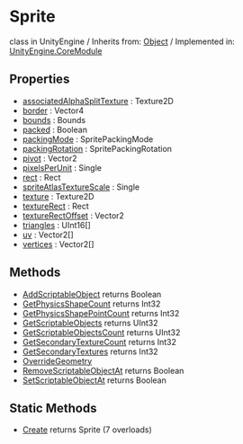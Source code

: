# Sprite
class in UnityEngine
 / Inherits from: <a href="https://docs.unity3d.com/6000.0/Documentation/ScriptReference/Object.html">Object</a> / Implemented in: <a href="https://docs.unity3d.com/6000.0/Documentation/ScriptReference/UnityEngine.CoreModule.html">UnityEngine.CoreModule</a>
## Properties
- <a href="https://docs.unity3d.com/6000.0/Documentation/ScriptReference/Sprite-associatedAlphaSplitTexture.html">associatedAlphaSplitTexture</a> : Texture2D
- <a href="https://docs.unity3d.com/6000.0/Documentation/ScriptReference/Sprite-border.html">border</a> : Vector4
- <a href="https://docs.unity3d.com/6000.0/Documentation/ScriptReference/Sprite-bounds.html">bounds</a> : Bounds
- <a href="https://docs.unity3d.com/6000.0/Documentation/ScriptReference/Sprite-packed.html">packed</a> : Boolean
- <a href="https://docs.unity3d.com/6000.0/Documentation/ScriptReference/Sprite-packingMode.html">packingMode</a> : SpritePackingMode
- <a href="https://docs.unity3d.com/6000.0/Documentation/ScriptReference/Sprite-packingRotation.html">packingRotation</a> : SpritePackingRotation
- <a href="https://docs.unity3d.com/6000.0/Documentation/ScriptReference/Sprite-pivot.html">pivot</a> : Vector2
- <a href="https://docs.unity3d.com/6000.0/Documentation/ScriptReference/Sprite-pixelsPerUnit.html">pixelsPerUnit</a> : Single
- <a href="https://docs.unity3d.com/6000.0/Documentation/ScriptReference/Sprite-rect.html">rect</a> : Rect
- <a href="https://docs.unity3d.com/6000.0/Documentation/ScriptReference/Sprite-spriteAtlasTextureScale.html">spriteAtlasTextureScale</a> : Single
- <a href="https://docs.unity3d.com/6000.0/Documentation/ScriptReference/Sprite-texture.html">texture</a> : Texture2D
- <a href="https://docs.unity3d.com/6000.0/Documentation/ScriptReference/Sprite-textureRect.html">textureRect</a> : Rect
- <a href="https://docs.unity3d.com/6000.0/Documentation/ScriptReference/Sprite-textureRectOffset.html">textureRectOffset</a> : Vector2
- <a href="https://docs.unity3d.com/6000.0/Documentation/ScriptReference/Sprite-triangles.html">triangles</a> : UInt16[]
- <a href="https://docs.unity3d.com/6000.0/Documentation/ScriptReference/Sprite-uv.html">uv</a> : Vector2[]
- <a href="https://docs.unity3d.com/6000.0/Documentation/ScriptReference/Sprite-vertices.html">vertices</a> : Vector2[]
## Methods
- <a href="https://docs.unity3d.com/6000.0/Documentation/ScriptReference/Sprite.AddScriptableObject.html">AddScriptableObject</a> returns Boolean
- <a href="https://docs.unity3d.com/6000.0/Documentation/ScriptReference/Sprite.GetPhysicsShapeCount.html">GetPhysicsShapeCount</a> returns Int32
- <a href="https://docs.unity3d.com/6000.0/Documentation/ScriptReference/Sprite.GetPhysicsShapePointCount.html">GetPhysicsShapePointCount</a> returns Int32
- <a href="https://docs.unity3d.com/6000.0/Documentation/ScriptReference/Sprite.GetScriptableObjects.html">GetScriptableObjects</a> returns UInt32
- <a href="https://docs.unity3d.com/6000.0/Documentation/ScriptReference/Sprite.GetScriptableObjectsCount.html">GetScriptableObjectsCount</a> returns UInt32
- <a href="https://docs.unity3d.com/6000.0/Documentation/ScriptReference/Sprite.GetSecondaryTextureCount.html">GetSecondaryTextureCount</a> returns Int32
- <a href="https://docs.unity3d.com/6000.0/Documentation/ScriptReference/Sprite.GetSecondaryTextures.html">GetSecondaryTextures</a> returns Int32
- <a href="https://docs.unity3d.com/6000.0/Documentation/ScriptReference/Sprite.OverrideGeometry.html">OverrideGeometry</a>
- <a href="https://docs.unity3d.com/6000.0/Documentation/ScriptReference/Sprite.RemoveScriptableObjectAt.html">RemoveScriptableObjectAt</a> returns Boolean
- <a href="https://docs.unity3d.com/6000.0/Documentation/ScriptReference/Sprite.SetScriptableObjectAt.html">SetScriptableObjectAt</a> returns Boolean
## Static Methods
- <a href="https://docs.unity3d.com/6000.0/Documentation/ScriptReference/Sprite.Create.html">Create</a> returns Sprite (7 overloads)
